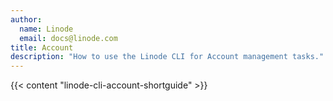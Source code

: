 ```yaml
---
author:
  name: Linode
  email: docs@linode.com
title: Account
description: "How to use the Linode CLI for Account management tasks."
---
```


{{< content "linode-cli-account-shortguide" >}}
